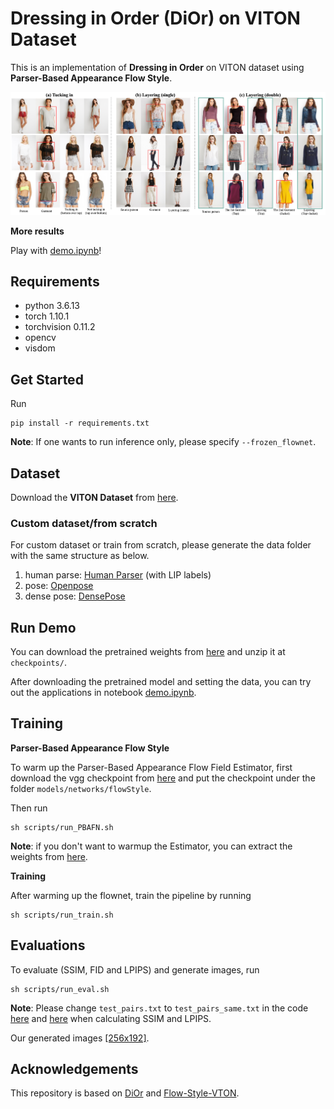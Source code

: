 # Dressing in Order (DiOr) on VITON Dataset
This is an implementation of __Dressing in Order__ on VITON dataset using __Parser-Based Appearance Flow Style__.

![](Images/short_try_on_editing.png)

__More results__

Play with [demo.ipynb](demo.ipynb)!


## Requirements
- python 3.6.13
- torch 1.10.1
- torchvision 0.11.2
- opencv
- visdom


## Get Started
Run
```
pip install -r requirements.txt
```

__Note__: If one wants to run inference only, please specify ```--frozen_flownet```.


## Dataset
Download the __VITON Dataset__ from [here](https://drive.google.com/file/d/11kKsTXoRwfMzx32I6OADJYPmlRLxpRv8/view?usp=sharing).

### Custom dataset/from scratch
For custom dataset or train from scratch, please generate the data folder with the same structure as below.

1. human parse: [Human Parser](https://github.com/GoGoDuck912/Self-Correction-Human-Parsing) (with LIP labels)
2. pose: [Openpose](https://github.com/ZheC/Realtime_Multi-Person_Pose_Estimation)
3. dense pose: [DensePose](https://github.com/facebookresearch/DensePose)


## Run Demo
You can download the pretrained weights from [here](https://drive.google.com/drive/folders/1Qgaj4n9e412CDdNQOWiuIuEy8Ysx2HrY) and unzip it at ```checkpoints/```.

After downloading the pretrained model and setting the data, you can try out the applications in notebook [demo.ipynb](demo.ipynb).


## Training
__Parser-Based Appearance Flow Style__

To warm up the Parser-Based Appearance Flow Field Estimator, first download the vgg checkpoint from [here](https://github.com/senhe/flow-style-vton) and put the checkpoint under the folder ```models/networks/flowStyle```.

Then run
```
sh scripts/run_PBAFN.sh
```

__Note__: if you don't want to warmup the Estimator, you can extract the weights from [here](https://drive.google.com/drive/folders/1upRRswJf_hXldl48w5QCX7LOJp71otJB).

__Training__

After warming up the flownet, train the pipeline by running
```
sh scripts/run_train.sh
```

## Evaluations
To evaluate (SSIM, FID and LPIPS) and generate images, run
```
sh scripts/run_eval.sh
```
__Note__: Please change ```test_pairs.txt``` to ```test_pairs_same.txt``` in the code [here](https://github.com/shaoyuc3/dior-VITON/blob/28a2f7d6b59ada603e3786957863901509af344b/datasets/viton_datasets.py#L51) and [here](https://github.com/shaoyuc3/dior-VITON/blob/28a2f7d6b59ada603e3786957863901509af344b/datasets/viton_datasets.py#L130) when calculating SSIM and LPIPS.

Our generated images [\[256x192\]](https://drive.google.com/drive/folders/16RHLVxGx7kYD_YZ7MoSOlWO2TnHHXYVU).


## Acknowledgements
This repository is based on [DiOr](https://github.com/cuiaiyu/dressing-in-order) and [Flow-Style-VTON](https://github.com/SenHe/Flow-Style-VTON).
